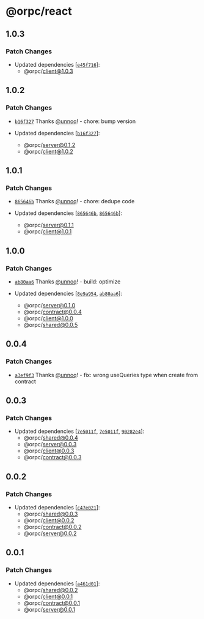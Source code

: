 # @orpc/react

## 1.0.3

### Patch Changes

- Updated dependencies [[`e45f716`](https://github.com/unnoq/orpc/commit/e45f7166dcebc66ba139e9ec159411aa2ab355c9)]:
  - @orpc/client@1.0.3

## 1.0.2

### Patch Changes

- [`b16f327`](https://github.com/unnoq/orpc/commit/b16f327fc4587cebc6eb1a600896f5a5a30d66a4) Thanks [@unnoq](https://github.com/unnoq)! - chore: bump version

- Updated dependencies [[`b16f327`](https://github.com/unnoq/orpc/commit/b16f327fc4587cebc6eb1a600896f5a5a30d66a4)]:
  - @orpc/server@0.1.2
  - @orpc/client@1.0.2

## 1.0.1

### Patch Changes

- [`865646b`](https://github.com/unnoq/orpc/commit/865646b73f72bc293b7a9965a41e95c1886dbace) Thanks [@unnoq](https://github.com/unnoq)! - chore: dedupe code

- Updated dependencies [[`865646b`](https://github.com/unnoq/orpc/commit/865646b73f72bc293b7a9965a41e95c1886dbace), [`865646b`](https://github.com/unnoq/orpc/commit/865646b73f72bc293b7a9965a41e95c1886dbace)]:
  - @orpc/server@0.1.1
  - @orpc/client@1.0.1

## 1.0.0

### Patch Changes

- [`ab80aa6`](https://github.com/unnoq/orpc/commit/ab80aa614bcd4c5bff641ed693e2f86178235238) Thanks [@unnoq](https://github.com/unnoq)! - build: optimize

- Updated dependencies [[`8e9a954`](https://github.com/unnoq/orpc/commit/8e9a954ab8a13a4d968caaf4aa67b70c2d38c914), [`ab80aa6`](https://github.com/unnoq/orpc/commit/ab80aa614bcd4c5bff641ed693e2f86178235238)]:
  - @orpc/server@0.1.0
  - @orpc/contract@0.0.4
  - @orpc/client@1.0.0
  - @orpc/shared@0.0.5

## 0.0.4

### Patch Changes

- [`a3ef9f3`](https://github.com/unnoq/orpc/commit/a3ef9f32c2a61cd9bfa2b4e14b94e2440629d1aa) Thanks [@unnoq](https://github.com/unnoq)! - fix: wrong useQueries type when create from contract

## 0.0.3

### Patch Changes

- Updated dependencies [[`7e5011f`](https://github.com/unnoq/orpc/commit/7e5011ff86cbc5426ec5624370a52d75d43dc190), [`7e5011f`](https://github.com/unnoq/orpc/commit/7e5011ff86cbc5426ec5624370a52d75d43dc190), [`90282e4`](https://github.com/unnoq/orpc/commit/90282e4482c1def9378307175046854039454708)]:
  - @orpc/shared@0.0.4
  - @orpc/server@0.0.3
  - @orpc/client@0.0.3
  - @orpc/contract@0.0.3

## 0.0.2

### Patch Changes

- Updated dependencies [[`c47e021`](https://github.com/unnoq/orpc/commit/c47e02148efae4bbed4e67fe6b8ff2d1540878be)]:
  - @orpc/shared@0.0.3
  - @orpc/client@0.0.2
  - @orpc/contract@0.0.2
  - @orpc/server@0.0.2

## 0.0.1

### Patch Changes

- Updated dependencies [[`a461d01`](https://github.com/unnoq/orpc/commit/a461d01c5a154ad10d96b1841d26b57a0c8609fa)]:
  - @orpc/shared@0.0.2
  - @orpc/client@0.0.1
  - @orpc/contract@0.0.1
  - @orpc/server@0.0.1
